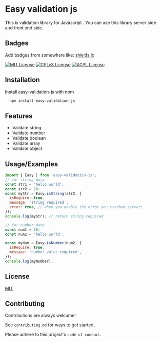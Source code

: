 # Easy validation js

This is validation library for Javascript . You can use this library server side and front end side.

## Badges

Add badges from somewhere like: [shields.io](https://shields.io/)

[![MIT License](https://img.shields.io/badge/License-MIT-green.svg)](https://choosealicense.com/licenses/mit/)
[![GPLv3 License](https://img.shields.io/badge/License-GPL%20v3-yellow.svg)](https://opensource.org/licenses/)
[![AGPL License](https://img.shields.io/badge/license-AGPL-blue.svg)](http://www.gnu.org/licenses/agpl-3.0)

## Installation

Install easy-validation-js with npm

```bash
  npm install easy-validation-js
```

## Features

- Validate string
- Validate number
- Validate boolean
- Validate array
- Validate object

## Usage/Examples

```javascript
import { Easy } from 'easy-validation-js';
// for string data
const str1 = 'hello world';
const str2 = 20;
const myStr = Easy.isString(str2, {
  isRequire: true,
  message: 'string required',
  error: true, // when you enable the error you crashed server;
});
console.log(myStr); // return string required

// for number data
const num1 = 10;
const num2 = 'hello world';

const myNum = Easy.isNumber(num2, {
  isRequire: true,
  message: 'number value required',
});
console.log(myNumber);
```

## License

[MIT](https://choosealicense.com/licenses/mit/)

## Contributing

Contributions are always welcome!

See `contributing.md` for ways to get started.

Please adhere to this project's `code of conduct`.
